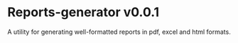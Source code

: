 Reports-generator v0.0.1
========================
A utility for generating well-formatted reports in pdf, excel and html formats.
